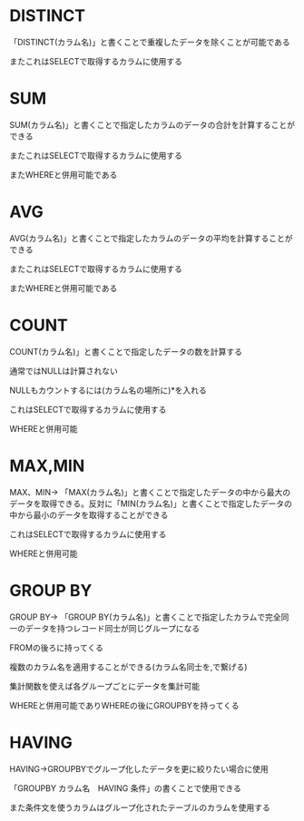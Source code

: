 # DISTINCT
「DISTINCT(カラム名)」と書くことで重複したデータを除くことが可能である

またこれはSELECTで取得するカラムに使用する

# SUM
SUM(カラム名)」と書くことで指定したカラムのデータの合計を計算することができる

またこれはSELECTで取得するカラムに使用する

またWHEREと併用可能である

# AVG
AVG(カラム名)」と書くことで指定したカラムのデータの平均を計算することができる

またこれはSELECTで取得するカラムに使用する

またWHEREと併用可能である

# COUNT
COUNT(カラム名)」と書くことで指定したデータの数を計算する

通常ではNULLは計算されない

NULLもカウントするには(カラム名の場所に)*を入れる

これはSELECTで取得するカラムに使用する

WHEREと併用可能

# MAX,MIN
MAX、MIN→ 「MAX(カラム名)」と書くことで指定したデータの中から最大のデータを取得できる。反対に「MIN(カラム名)」と書くことで指定したデータの中から最小のデータを取得することができる

これはSELECTで取得するカラムに使用する

WHEREと併用可能

# GROUP BY
GROUP BY→ 「GROUP BY(カラム名)」と書くことで指定したカラムで完全同一のデータを持つレコード同士が同じグループになる

FROMの後ろに持ってくる

複数のカラム名を適用することができる(カラム名同士を,で繋げる)

集計関数を使えば各グループごとにデータを集計可能

WHEREと併用可能でありWHEREの後にGROUPBYを持ってくる

# HAVING 

HAVING→GROUPBYでグループ化したデータを更に絞りたい場合に使用

「GROUPBY カラム名　HAVING 条件」の書くことで使用できる

また条件文を使うカラムはグループ化されたテーブルのカラムを使用する
